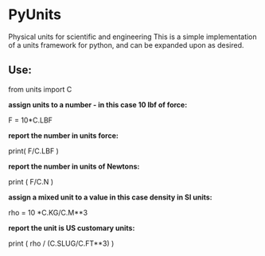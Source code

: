 # PyUnits
Physical units for scientific and engineering
This is a simple implementation of a units framework for python, and can be expanded upon as desired.

## Use:

from units import C

**assign units to a number - in this case 10 lbf of force:**

F = 10*C.LBF

**report the number in units force:**

print( F/C.LBF )

**report the number in units of Newtons:**

print ( F/C.N )

**assign a mixed unit to a value in this case density in SI units:**

rho = 10 *C.KG/C.M**3

**report the unit is US customary units:**

print ( rho / (C.SLUG/C.FT**3) )
